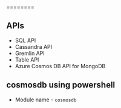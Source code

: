 
========

APIs 
----
* SQL API  
* Cassandra API  
* Gremlin API  
* Table API  
* Azure Cosmos DB API for MongoDB



cosmosdb using powershell
-------------------------
* Module name - `cosmosdb`
